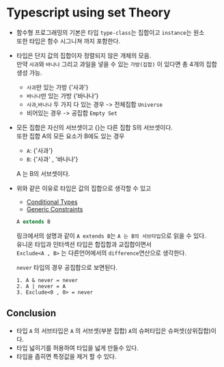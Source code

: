# Typescript using set Theory

- 함수형 프로그래밍의 기본은 타입 `type-class`는 집합이고 `instance`는 원소  
  또한 타입은 함수 시그니쳐 까지 포함한다.

- 타입은 단지 값의 집합이자 정렬되지 않은 개체의 모음.  
  만약 `사과`와 `바나나` 그리고 과일을 넣을 수 있는 `가방(집합)` 이 있다면 총 4개의 집합 생성 가능.

  - `사과`만 있는 가방 {'사과'}
  - `바나나`만 있는 가방 {'바나나'}
  - `사과`,`바나나` 두 가지 다 있는 경우 -> 전체집합 `Universe`
  - 비어있는 경우 -> 공집합 `Empty Set`

- 모든 집합은 자신의 서브셋이고 {}는 다른 집합 S의 서브셋이다.  
  또한 집합 A의 모든 요소가 B에도 있는 경우

  - `A`: {'사과'}
  - `B`: {'사과' , '바나나'}

  A 는 B의 서브셋이다.

- 위와 같은 이유로 타입은 값의 집합으로 생각할 수 있고

  - [Conditional Types](https://www.typescriptlang.org/docs/handbook/2/conditional-types.html)
  - [Generic Constraints](https://www.typescriptlang.org/docs/handbook/2/gen)

  ```typescript
  A extends B
  ```

  링크에서의 설명과 같이 `A extends B`는 `A 는 B의 서브타입`으로 읽을 수 있다.  
  유니온 타입과 인터섹션 타입은 합집합과 교집합이면서  
  `Exclude<A , B>` 는 다른언어에서의 `difference`연산으로 생각한다.

  `never` 타입의 경우 공집합으로 보면된다.

  ```text
  1. A & never = never
  2. A | never = A
  3. Exclude<0 , 0> = never
  ```

## Conclusion

- 타입 `A` 의 서브타입은 `A` 의 서브셋(부분 집합) `A`의 슈퍼타입은 슈퍼셋(상위집합)이다.
- 타입 넓히기를 허용하여 타입을 넓게 만들수 있다.
- 타입을 좁히면 특정값을 제거 할 수 있다.
